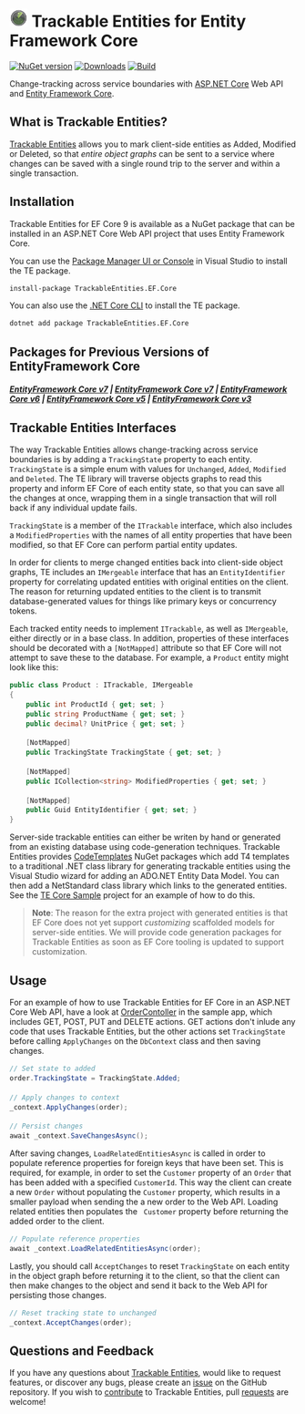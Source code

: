# <img src="https://raw.githubusercontent.com/TrackableEntities/TrackableEntities.Core/develop/TrackableEntities.EF.Core/icon.png" width="32" height="32" /> Trackable Entities for Entity Framework Core

[![NuGet version](https://badge.fury.io/nu/TrackableEntities.EF.Core.svg)](https://badge.fury.io/nu/TrackableEntities.EF.Core)
[![Downloads](https://img.shields.io/nuget/dt/TrackableEntities.EF.Core.svg?logo=nuget&color=green)](https://www.nuget.org/packages/TrackableEntities.EF.Core) 
[![Build](https://github.com/TrackableEntities/TrackableEntities.Core/actions/workflows/deploy.yml/badge.svg?branch=develop)](https://github.com/TrackableEntities/TrackableEntities.Core/actions/workflows/deploy.yml)

Change-tracking across service boundaries with [ASP.NET Core](https://docs.microsoft.com/en-us/aspnet/core/) Web API and [Entity Framework Core](https://docs.microsoft.com/en-us/ef/core/).

## What is Trackable Entities?

[Trackable Entities](http://trackableentities.github.io/) allows you to mark client-side entities as Added, Modified or Deleted, so that _entire object graphs_ can be sent to a service where changes can be saved with a single round trip to the server and within a single transaction.

## Installation

Trackable Entities for EF Core 9 is available as a NuGet package that can be installed in an ASP.NET Core Web API project that uses Entity Framework Core.

You can use the [Package Manager UI or Console](https://docs.microsoft.com/en-us/nuget/tools/package-manager-console) in Visual Studio to install the TE package.

```bash
install-package TrackableEntities.EF.Core
```

You can also use the [.NET Core CLI](https://docs.microsoft.com/en-us/dotnet/core/tools/) to install the TE package.

```bash
dotnet add package TrackableEntities.EF.Core
```

## Packages for Previous Versions of EntityFramework Core

##### [EntityFramework Core v7](https://www.nuget.org/packages/TrackableEntities.EF.Core/8.0.0) | [EntityFramework Core v7](https://www.nuget.org/packages/TrackableEntities.EF.Core/7.0.0) | [EntityFramework Core v6](https://www.nuget.org/packages/TrackableEntities.EF.Core/6.0.0) | [EntityFramework Core v5](https://www.nuget.org/packages/TrackableEntities.EF.Core/5.0.1) | [EntityFramework Core v3](https://www.nuget.org/packages/TrackableEntities.EF.Core/3.1.1)


## Trackable Entities Interfaces

The way Trackable Entities allows change-tracking across service boundaries is by adding a `TrackingState` property to each entity. `TrackingState` is a simple enum with values for `Unchanged`, `Added`, `Modified` and `Deleted`.  The TE library will traverse objects graphs to read this property and inform EF Core of each entity state, so that you can save all the changes at once, wrapping them in a single transaction that will roll back if any individual update fails.

`TrackingState` is a member of the `ITrackable` interface, which also includes a `ModifiedProperties` with the names of all entity properties that have been modified, so that EF Core can perform partial entity updates.

In order for clients to merge changed entities back into client-side object graphs, TE includes an `IMergeable` interface that has an `EntityIdentifier` property for correlating updated entities with original entities on the client.  The reason for returning updated entities to the client is to transmit database-generated values for things like primary keys or concurrency tokens.

Each tracked entity needs to implement `ITrackable`, as well as `IMergeable`, either directly or in a base class. In addition, properties of these interfaces should be decorated with a `[NotMapped]` attribute so that EF Core will not attempt to save these to the database.  For example, a `Product` entity might look like this:

```csharp
public class Product : ITrackable, IMergeable
{
    public int ProductId { get; set; }
    public string ProductName { get; set; }
    public decimal? UnitPrice { get; set; }

    [NotMapped]
    public TrackingState TrackingState { get; set; }

    [NotMapped]
    public ICollection<string> ModifiedProperties { get; set; }

    [NotMapped]
    public Guid EntityIdentifier { get; set; }
}
```

Server-side trackable entities can either be writen by hand or generated from an existing database using code-generation techniques. Trackable Entities provides [CodeTemplates](https://www.nuget.org/packages?q=TrackableEntities.CodeTemplates) NuGet packages which add T4 templates to a traditional .NET class library for generating trackable entities using the Visual Studio wizard for adding an ADO.NET Entity Data Model. You can then add a NetStandard class library which links to the generated entities. See the [TE Core Sample](https://github.com/TrackableEntities/TrackableEntities.Core.Sample) project for an example of how to do this.

> **Note**: The reason for the extra project with generated entities is that EF Core does not yet support _customizing_ scaffolded models for server-side entities. We will provide code generation packages for Trackable Entities as soon as EF Core tooling is updated to support customization.

## Usage

For an example of how to use Trackable Entities for EF Core in an ASP.NET Core Web API, have a look at [OrderContoller](https://github.com/TrackableEntities/TrackableEntities.Core.Sample/blob/master/NetCoreSample.Web/Controllers/OrderController.cs) in the sample app, which includes GET, POST, PUT and DELETE actions.  GET actions don't inlude any code that uses Trackable Entities, but the other actions set `TrackingState` before calling `ApplyChanges` on the `DbContext` class and then saving changes.

```csharp
// Set state to added
order.TrackingState = TrackingState.Added;

// Apply changes to context
_context.ApplyChanges(order);

// Persist changes
await _context.SaveChangesAsync();
```

After saving changes, `LoadRelatedEntitiesAsync` is called in order to populate reference properties for foreign keys that have been set. This is required, for example, in order to set the `Customer` property of an `Order` that has been added with a specified `CustomerId`. This way the client can create a new `Order` without populating the `Customer` property, which results in a smaller payload when sending the a new order to the Web API.  Loading related entities then populates the ` Customer` property before returning the added order to the client.

```csharp
// Populate reference properties
await _context.LoadRelatedEntitiesAsync(order);
```

Lastly, you should call `AcceptChanges` to reset `TrackingState` on each entity in the object graph before returning it to the client, so that the client can then make changes to the object and send it back to the Web API for persisting those changes.

```csharp
// Reset tracking state to unchanged
_context.AcceptChanges(order);
```

## Questions and Feedback

If you have any questions about [Trackable Entities](http://trackableentities.github.io/), would like to request features, or discover any bugs, please create an [issue](https://github.com/TrackableEntities/TrackableEntities.Core/issues) on the GitHub repository.  If you wish to [contribute](http://trackableentities.github.io/6-contributing.html) to Trackable Entities, pull [requests](https://help.github.com/articles/about-pull-requests/) are welcome!
